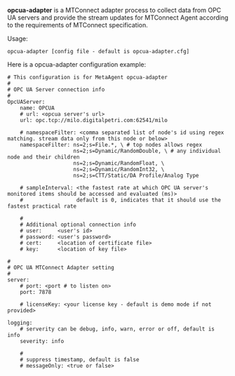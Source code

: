 **opcua-adapter** is a MTConnect adapter process to collect data from OPC UA servers and provide the stream updates for MTConnect Agent according to the requirements of MTConnect specification. 

Usage:
```
opcua-adapter [config file - default is opcua-adapter.cfg]
```

Here is a opcua-adapter configuration example:
```
# This configuration is for MetaAgent opcua-adapter
#
# OPC UA Server connection info
#
OpcUAServer:
    name: OPCUA
    # url: <opcua server's url>
    url: opc.tcp://milo.digitalpetri.com:62541/milo

    # namespaceFilter: <comma separated list of node's id using regex matching. stream data only from this node or below>
    namespaceFilter: ns=2;s=File.*, \ # top nodes allows regex 
                     ns=2;s=Dynamic/RandomDouble, \ # any individual node and their children 
                     ns=2;s=Dynamic/RandomFloat, \
                     ns=2;s=Dynamic/RandomInt32, \
                     ns=2;s=CTT/Static/DA Profile/Analog Type

    # sampleInterval: <the fastest rate at which OPC UA server's monitored items should be accessed and evaluated (ms)>
    #                 default is 0, indicates that it should use the fastest practical rate

    #
    # Additional optional connection info
    # user:     <user's id>
    # password: <user's password>
    # cert:     <location of certificate file>
    # key:      <location of key file>

#
# OPC UA MTConnect Adapter setting
#
server:
    # port: <port # to listen on>
    port: 7878

    # licenseKey: <your license key - default is demo mode if not provided>

logging:
    # serverity can be debug, info, warn, error or off, default is info
    severity: info

    #
    # suppress timestamp, default is false
    # messageOnly: <true or false>
```
